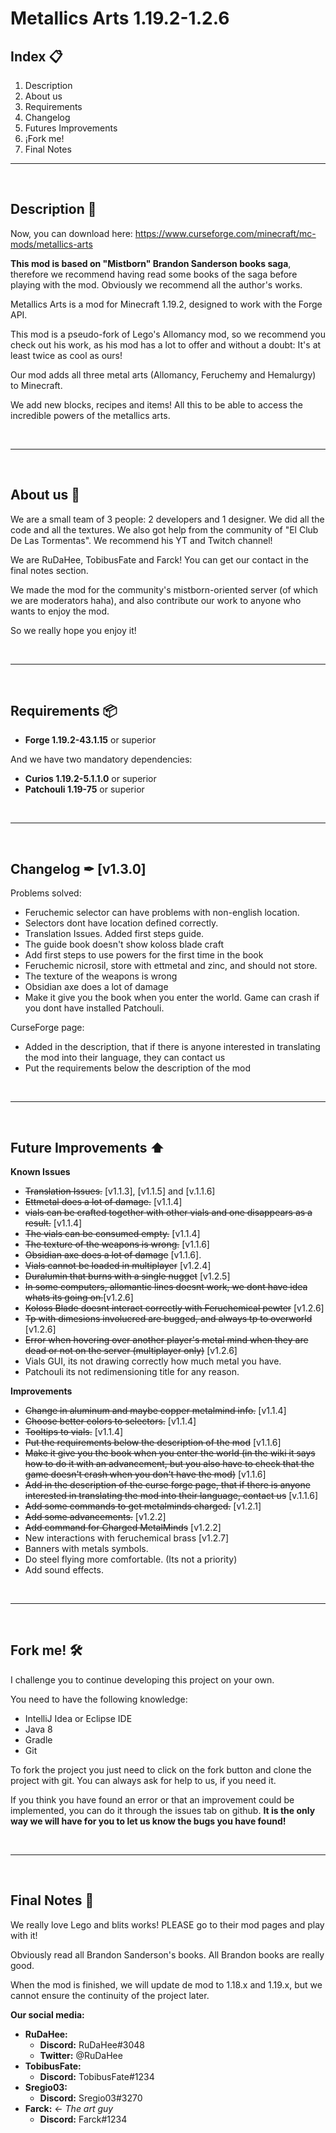 # Metallics Arts 1.19.2-1.2.6


## Index 📋
1. Description
2. About us
3. Requirements
4. Changelog
5. Futures Improvements
6. ¡Fork me!
7. Final Notes
---
<br>

## **Description 📝**

Now, you can download here: https://www.curseforge.com/minecraft/mc-mods/metallics-arts

**This mod is based on "Mistborn" Brandon Sanderson books saga**, therefore we recommend having read some books of the saga before playing with the mod. Obviously we recommend all the author's works.

Metallics Arts is a mod for Minecraft 1.19.2, designed to work with the Forge API.

This mod is a pseudo-fork of Lego's Allomancy mod, so we recommend you check out his work, as his mod has a lot to offer and without a doubt: It's at least twice as cool as ours!

Our mod adds all three metal arts (Allomancy, Feruchemy and Hemalurgy) to Minecraft.

We add new blocks, recipes and items! All this to be able to access the incredible powers of the metallics arts.

<br>

------

<br>

## **About us 🙋**
We are a small team of 3 people: 2 developers and 1 designer. We did all the code and all the textures. We also got help from the community of "El Club De Las Tormentas". We recommend his YT and Twitch channel!

We are RuDaHee, TobibusFate and Farck! You can get our contact in the final notes section.

We made the mod for the community's mistborn-oriented server (of which we are moderators haha), and also  contribute our work to anyone who wants to enjoy the mod.

So we really hope you enjoy it!

<br>

------

<br>

## **Requirements 📦**

- **Forge 1.19.2-43.1.15** or superior

And we have two mandatory dependencies:
- **Curios 1.19.2-5.1.1.0** or superior
- **Patchouli 1.19-75** or superior

<br>

------

<br>

## **Changelog ✒ [v1.3.0]️** 

Problems solved:
- Feruchemic selector can have problems with non-english location.
- Selectors dont have location defined correctly.
- Translation Issues. Added first steps guide.
- The guide book doesn't show koloss blade craft
- Add first steps to use powers for the first time in the book
- Feruchemic nicrosil, store with ettmetal and zinc, and should not store.
- The texture of the weapons is wrong
- Obsidian axe does a lot of damage
- Make it give you the book when you enter the world. Game can crash if you dont have installed Patchouli.

CurseForge page:
- Added in the description, that if there is anyone interested in translating the mod into their language, they can contact us
- Put the requirements below the description of the mod

<br>

------

<br>

## **Future Improvements ⬆️**

**Known Issues**
- ~~Translation Issues.~~ [v1.1.3], [v1.1.5] and [v.1.1.6]
- ~~Ettmetal does a lot of damage.~~ [v1.1.4]
- ~~vials can be crafted together with other vials and one disappears as a result.~~ [v1.1.4]
- ~~The vials can be consumed empty.~~ [v1.1.4]
- ~~The texture of the weapons is wrong.~~ [v1.1.6]
- ~~Obsidian axe does a lot of damage~~ [v1.1.6].
- ~~Vials cannot be loaded in multiplayer~~ [v1.2.4]
- ~~Duralumin that burns with a single nugget~~ [v1.2.5]
- ~~In some computers, allomantic lines doesnt work, we dont have idea whats its going on.~~[v1.2.6]
- ~~Koloss Blade doesnt interact correctly with Feruchemical pewter~~ [v1.2.6]
- ~~Tp with dimesions involucred are bugged, and always tp to overworld~~ [v1.2.6]
- ~~Error when hovering over another player's metal mind when they are dead or not on the server (multiplayer only)~~ [v1.2.6]
- Vials GUI, its not drawing correctly how much metal you have.
- Patchouli its not redimensioning title for any reason.

**Improvements**
- ~~Change in aluminum and maybe copper metalmind info.~~ [v1.1.4]
- ~~Choose better colors to selectors.~~ [v1.1.4]
- ~~Tooltips to vials.~~ [v1.1.4]
- ~~Put the requirements below the description of the mod~~ [v1.1.6]
- ~~Make it give you the book when you enter the world (in the wiki it says how to do it with an advancement, but you also have to check that the game doesn't crash when you don't have the mod)~~ [v1.1.6]
- ~~Add in the description of the curse forge page, that if there is anyone interested in translating the mod into their language, contact us~~ [v.1.1.6]
- ~~Add some commands to get metalminds charged.~~ [v1.2.1]
- ~~Add some advancements.~~ [v1.2.2]
- ~~Add command for Charged MetalMinds~~ [v1.2.2]
- New interactions with feruchemical brass [v1.2.7]
- Banners with metals symbols. 
- Do steel flying more comfortable. (Its not a priority)
- Add sound effects.

<br>

------

<br>

## **Fork me! 🛠️**

I challenge you to continue developing this project on your own.

You need to have the following knowledge:
- IntelliJ Idea or Eclipse IDE
- Java 8
- Gradle
- Git

To fork the project you just need to click on the fork button and clone the project with git. You can always ask for help to us, if you need it.

If you think you have found an error or that an improvement could be implemented, you can do it through the issues tab on github. **It is the only way we will have for you to let us know the bugs you have found!**

<br>

------

<br>

## **Final Notes 🚀**

We really love Lego and blits works! PLEASE go to their mod pages and play with it!

Obviously read all Brandon Sanderson's books. All Brandon books are really good.

When the mod is finished, we will update de mod to 1.18.x and 1.19.x, but we cannot ensure the continuity of the project later.

**Our social media:**
- **RuDaHee:**
  - **Discord:** RuDaHee#3048
  - **Twitter:** @RuDaHee
- **TobibusFate:**
  - **Discord:** TobibusFate#1234
- **Sregio03:**
  - **Discord:** Sregio03#3270
- **Farck:** <- *The art guy*
  - **Discord:** Farck#1234

